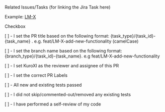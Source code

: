 Related Issues/Tasks (for linking the Jira Task here)

Example: [LM-X](https://vgonzales5157.atlassian.net/browse/LM-17?atlOrigin=eyJpIjoiZmVhNmE4NGQ0Zjg1NGYyZGExMjEyNjc0NDIxMTQ2MWEiLCJwIjoiaiJ9)

Checkbox

[ ] - I set the PR title based on the following format: {task_type}/{task_id}-{task_name} . e.g. feat/LM-X-add-new-functionality (camelCase)

[ ] - I set the branch name based on the following format: {branch_type}/{task_id}-{task_name}. e.g feat/LM-X-add-new-functionality

[ ] - I set KuroXI as the reviewer and assignee of this PR

[ ] - I set the correct PR Labels

[ ] - All new and existing tests passed

[ ] - I did not skip/commented-out/removed any existing tests

[ ] - I have performed a self-review of my code